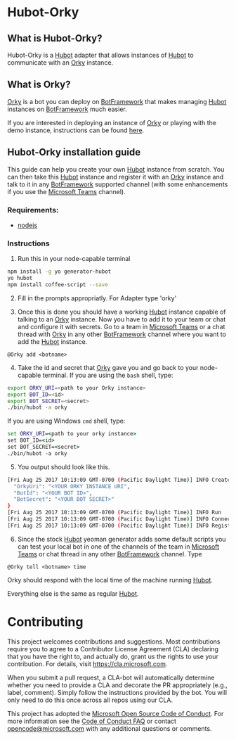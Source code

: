 # Hubot-Orky

## What is Hubot-Orky?

Hubot-Orky is a [Hubot](https://hubot.github.com/) adapter that allows instances of [Hubot](https://hubot.github.com/) to communicate with an [Orky](https://github.com/MattSFT/Orky/tree/master/Orky) instance.

## What is Orky?

[Orky](https://github.com/MattSFT/Orky/tree/master/Orky) is a bot you can deploy on [BotFramework](https://dev.botframework.com/) that makes managing [Hubot](https://hubot.github.com/) instances on [BotFramework](https://dev.botframework.com/) much easier.

If you are interested in deploying an instance of [Orky](https://github.com/MattSFT/Orky/tree/master/Orky) or playing with the demo instance, instructions can be found [here](https://github.com/MattSFT/Orky/tree/master/Orky).

## Hubot-Orky installation guide

This guide can help you create your own [Hubot](https://hubot.github.com/) instance from scratch. You can then take this [Hubot](https://hubot.github.com/) instance and register it with an [Orky](https://github.com/MattSFT/Orky/tree/master/Orky) instance and talk to it in any [BotFramework](https://dev.botframework.com/) supported channel (with some enhancements if you use the [Microsoft Teams](https://products.office.com/en-US/microsoft-teams/group-chat-software) channel).

### Requirements:

* [nodejs](https://nodejs.org)

### Instructions

1. Run this in your node-capable terminal 
```bash
npm install -g yo generator-hubot
yo hubot
npm install coffee-script --save
```

2. Fill in the prompts appropriatly. For Adapter type 'orky'

3. Once this is done you should have a working [Hubot](https://hubot.github.com/) instance capable of talking to an [Orky](https://github.com/MattSFT/Orky/tree/master/Orky) instance. Now you have to add it to your team or chat and configure it with secrets. Go to a team in [Microsoft Teams](https://products.office.com/en-US/microsoft-teams/group-chat-software) or a chat thread with [Orky](https://github.com/MattSFT/Orky/tree/master/Orky) in any other [BotFramework](https://dev.botframework.com/) channel where you want to add the [Hubot](https://hubot.github.com/) instance.
```
@Orky add <botname>
```
4. Take the id and secret that [Orky](https://github.com/MattSFT/Orky/tree/master/Orky) gave you and go back to your node-capable terminal. If you are using the `bash` shell, type:
```bash
export ORKY_URI=<path to your Orky instance>
export BOT_ID=<id>
export BOT_SECRET=<secret>
./bin/hubot -a orky
```
If you are using Windows `cmd` shell, type:
```cmd
set ORKY_URI=<path to your orky instance>
set BOT_ID=<id>
set BOT_SECRET=<secret>
./bin/hubot -a orky
```

5. You output should look like this.

```bash
[Fri Aug 25 2017 10:13:09 GMT-0700 (Pacific Daylight Time)] INFO Created instance of Orky Adapter with config: {
  "OrkyUri": "<YOUR ORKY INSTANCE URI",
  "BotId": "<YOUR BOT ID>",
  "BotSecret": "<YOUR BOT SECRET>"
}
[Fri Aug 25 2017 10:13:09 GMT-0700 (Pacific Daylight Time)] INFO Run
[Fri Aug 25 2017 10:13:09 GMT-0700 (Pacific Daylight Time)] INFO Connected to Orky server at <YOUR ORKY INSTANCE URI>
[Fri Aug 25 2017 10:13:09 GMT-0700 (Pacific Daylight Time)] INFO Registration successful as <YOUR BOT NAME> (<YOUR BOT ID>)

```

6. Since the stock [Hubot](https://hubot.github.com/) yeoman generator adds some default scripts you can test your local bot in one of the channels of the team in [Microsoft Teams](https://products.office.com/en-US/microsoft-teams/group-chat-software) or chat thread in any other [BotFramework](https://dev.botframework.com/) channel. Type

```
@Orky tell <botname> time
```

Orky should respond with the local time of the machine running [Hubot](https://hubot.github.com/).

Everything else is the same as regular [Hubot](https://hubot.github.com/).

# Contributing

This project welcomes contributions and suggestions.  Most contributions require you to agree to a
Contributor License Agreement (CLA) declaring that you have the right to, and actually do, grant us
the rights to use your contribution. For details, visit https://cla.microsoft.com.

When you submit a pull request, a CLA-bot will automatically determine whether you need to provide
a CLA and decorate the PR appropriately (e.g., label, comment). Simply follow the instructions
provided by the bot. You will only need to do this once across all repos using our CLA.

This project has adopted the [Microsoft Open Source Code of Conduct](https://opensource.microsoft.com/codeofconduct/).
For more information see the [Code of Conduct FAQ](https://opensource.microsoft.com/codeofconduct/faq/) or
contact [opencode@microsoft.com](mailto:opencode@microsoft.com) with any additional questions or comments.
